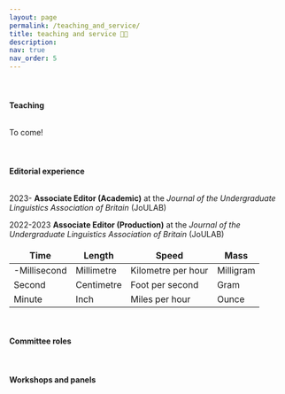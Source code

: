 ```yaml
---
layout: page
permalink: /teaching_and_service/
title: teaching and service 👩‍🏫
description: 
nav: true
nav_order: 5
---
```


<h4 style="margin-top: 3.3rem; margin-bottom: 2rem; font-weight: bold;">Teaching</h4>

To come!

<h4 style="margin-top: 3.3rem; margin-bottom: 2rem; font-weight: bold;">Editorial experience</h4>

2023- **Associate Editor (Academic)** at the _Journal of the Undergraduate Linguistics Association of Britain_ (JoULAB)

2022-2023     **Associate Editor (Production)** at the _Journal of the Undergraduate Linguistics Association of Britain_ (JoULAB)


<style>
td, th {
   border: none!important;
}
</style>


| Time         | Length        | Speed              | Mass         |
| ------------ | ------------- | ------------------ | ------------ |
| -Millisecond | Millimetre    | Kilometre per hour | Milligram    |
| Second       | Centimetre    | Foot per second    | Gram         |
| Minute       | Inch          | Miles per hour     | Ounce        |

<h4 style="margin-top: 3.3rem; margin-bottom: 2rem; font-weight: bold;">Committee roles</h4>

<h4 style="margin-top: 3.3rem; margin-bottom: 2rem; font-weight: bold;">Workshops and panels</h4>

